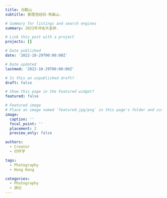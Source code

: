 ```yaml
---
title: 马鞍山
subtitle: 麦理浩经四-弯曲山.

# Summary for listings and search engines
summary: 2022年冲击大金钟.

# Link this post with a project
projects: []

# Date published
date: '2022-10-29T00:00:00Z'

# Date updated
lastmod: '2022-10-29T00:00:00Z'

# Is this an unpublished draft?
draft: false

# Show this page in the Featured widget?
featured: false

# Featured image
# Place an image named `featured.jpg/png` in this page's folder and customize its options here.
image:
  caption: ''
  focal_point: ''
  placement: 2
  preview_only: false

authors:
  - Creator
  - 印环宇

tags:
  - Photography
  - Hong Kong

categories:
  - Photography
  - 游记
---
```



